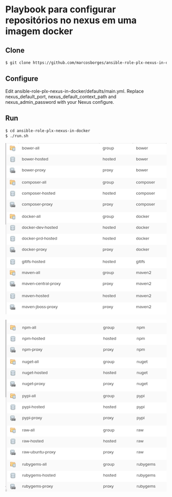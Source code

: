# Playbook para configurar repositórios no nexus em uma imagem docker

## Clone
```bash
$ git clone https://github.com/marcosborges/ansible-role-plx-nexus-in-docker.git
```

## Configure
Edit ansible-role-plx-nexus-in-docker/defaults/main.yml. Replace nexus_default_port, nexus_default_context_path and nexus_admin_password with your Nexus configure. 



## Run
```bash
$ cd ansible-role-plx-nexus-in-docker
$ ./run.sh
```


![repositorios-01](assets/lista-repositorios-parte-01.png)

![repositorios-02](assets/lista-repositorios-parte-02.png)

